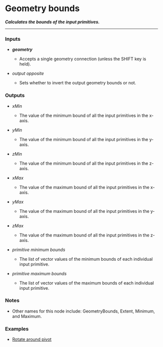 # Geometry bounds

**_Calculates the bounds of the input primitives._**

---


### Inputs

* **_geometry_**

  * Accepts a single geometry connection (unless the SHIFT key is held).

* _output opposite_

  * Sets whether to invert the output geometry bounds or not.


### Outputs

* _xMin_

  * The value of the minimum bound of all the input primitives in the x-axis.

* _yMin_

  * The value of the minimum bound of all the input primitives in the y-axis.

* _zMin_

  * The value of the minimum bound of all the input primitives in the z-axis.

* _xMax_

  * The value of the maximum bound of all the input primitives in the x-axis.

* _yMax_

  * The value of the maximum bound of all the input primitives in the y-axis.

* _zMax_

  * The value of the maximum bound of all the input primitives in the z-axis.

* _primitive minimum bounds_

  * The list of vector values of the minimum bounds of each individual input primitive.

* _primitive maximum bounds_

  * The list of vector values of the maximum bounds of each individual input primitive.


### Notes



* Other names for this node include: GeometryBounds, Extent, Minimum, and Maximum.


### Examples



* <a href="https://creator.trimble.com/graph?assetURI=whp:88c3c301-2ad3-49ed-8bf4-caa94973665d&version=latest" target="_blank">Rotate around pivot</a>
